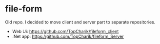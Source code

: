 # file-form
Old repo. I decided to move client and server part to separate repositories. 
- Web Ui: https://github.com/TopCharik/fileform_client
- .Net app: https://github.com/TopCharik/fileform_Server
